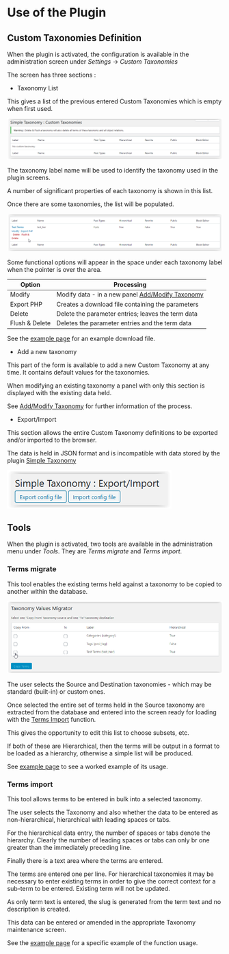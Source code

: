 # Use of the Plugin

## Custom Taxonomies Definition

When the plugin is activated, the configuration is available in the administration screen under *Settings* -> *Custom Taxonomies*

The screen has three sections :
* Taxonomy List

This gives a list of the previous entered Custom Taxonomies which is empty when first used.

![Empty Taxonomy List](../images/CustTaxEmpty.png)

The taxonomy label name will be used to identify the taxonomy used in the plugin screens.

A number of significant properties of each taxonomy is shown in this list.

Once there are some taxonomies, the list will be populated.

![Taxonomy Listing](../images/AddTaxList.png)

Some functional options will appear in the space under each taxonomy label when the pointer is over the area.


| Option | Processing |
| ---------------- | ----------------------------------------- |
|Modify          | Modify data - in a new panel [Add/Modify Taxonomy](./addmod.md)
|Export PHP      | Creates a download file containing the parameters |
|Delete          | Delete the parameter entries; leaves the term data |
|Flush & Delete  | Deletes the parameter entries and the term data |

See the [example page](./example.md) for an example download file.

* Add a new taxonomy

This part of the form is available to add a new Custom Taxonomy at any time. It contains default values for the taxonomies.

When modifying an existing taxonomy a panel with only this section is displayed with the existing data held.

See [Add/Modify Taxonomy](./addmod.md) for further information of the process.

* Export/Import

This section allows the entire Custom Taxonomy definitions to be exported and/or imported to the browser.

The data is held in JSON format and is incompatible with data stored by the plugin [Simple Taxonomy](https://github.com/herewithme/simple-taxonomy/)

![Export/Import](../images/ExportImport.png)

## Tools

When the plugin is activated, two tools are available in the administration menu under *Tools*. They are *Terms migrate* and *Terms import*.

### Terms migrate

This tool enables the existing terms held against a taxonomy to be copied to another within the database.

![Terms migrate screen](../images/MigScreen1.png)

The user selects the Source and Destination taxonomies - which may be standard (built-in) or custom ones.

Once selected the entire set of terms held in the Source taxonomy are extracted from the database and entered into the screen ready for loading with the [Terms Import](./TermsImp.md) function.

This gives the opportunity to edit this list to choose subsets, etc.

If both of these are Hierarchical, then the terms will be output in a format to be loaded as a hierarchy, otherwise a simple list will be produced.

See [example page](./example.md) to see a worked example of its usage.


### Terms import

This tool allows terms to be entered in bulk into a selected taxonomy.

The user selects the Taxonomy and also whether the data to be entered as non-hierarchical, hierarchical with leading spaces or tabs.  

For the hierarchical data entry, the number of spaces or tabs denote the hierarchy. Clearly the number of leading spaces or tabs can only br one greater than the immediately preceding line. 

Finally there is a text area where the terms are entered.

The terms are entered one per line. For hierarchical taxonomies it may be necessary to  enter existing terms in order to give the correct context for a sub-term to be entered. Existing term will not be updated.

As only term text is entered, the slug is generated from the term text and no description is created.

This data can be entered or amended in the appropriate Taxonomy maintenance screen. 

See the [example page](./example.md) for a specific example of the function usage.

